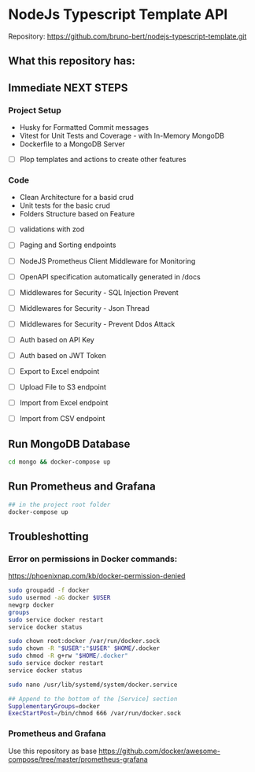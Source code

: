 # NodeJs Typescript Template API

Repository: https://github.com/bruno-bert/nodejs-typescript-template.git

## What this repository has:

## Immediate NEXT STEPS



### Project Setup
- Husky for Formatted Commit messages 
- Vitest for Unit Tests and Coverage - with In-Memory MongoDB
- Dockerfile to a MongoDB Server 
- [ ] Plop templates and actions to create other features

### Code
- Clean Architecture for a basid crud
- Unit tests for the basic crud
- Folders Structure based on Feature
- [ ] validations with zod
- [ ] Paging and Sorting endpoints
- [ ] NodeJS Prometheus Client Middleware for Monitoring
- [ ] OpenAPI specification automatically generated in /docs
- [ ] Middlewares for Security - SQL Injection Prevent
- [ ] Middlewares for Security - Json Thread
- [ ] Middlewares for Security - Prevent Ddos Attack
- [ ] Auth based on API Key
- [ ] Auth based on JWT Token
- [ ] Export to Excel endpoint
- [ ] Upload File to S3 endpoint
- [ ] Import from Excel endpoint
- [ ] Import from CSV endpoint
 

## Run MongoDB Database

```bash
cd mongo && docker-compose up
```

## Run Prometheus and Grafana

```bash
## in the project root folder
docker-compose up
```


 ## Troubleshotting
 
 ### Error on permissions in Docker commands: 
 
 https://phoenixnap.com/kb/docker-permission-denied

 ```bash
sudo groupadd -f docker
sudo usermod -aG docker $USER
newgrp docker
groups
sudo service docker restart
service docker status
 ```

 ```bash
sudo chown root:docker /var/run/docker.sock
sudo chown -R "$USER":"$USER" $HOME/.docker
sudo chmod -R g+rw "$HOME/.docker"
sudo service docker restart
service docker status
 ```

```bash
sudo nano /usr/lib/systemd/system/docker.service

## Append to the bottom of the [Service] section
SupplementaryGroups=docker    
ExecStartPost=/bin/chmod 666 /var/run/docker.sock
```



 ### Prometheus and Grafana

Use this repository as base
 https://github.com/docker/awesome-compose/tree/master/prometheus-grafana

